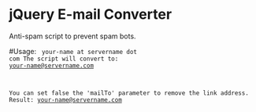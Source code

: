 jQuery E-mail Converter
=======================

Anti-spam script to prevent spam bots.

#Usage:
<code>
<span class="email">your-name at servername dot com</span>
The script will convert to: <span class="email"><a href="mailto:your-name@servername.com">your-name@servername.com</a></span>

You can set false the 'mailTo' parameter to remove the link address.
Result: <span class="email">your-name@servername.com</span>
</code>